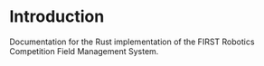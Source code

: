 # Introduction

Documentation for the Rust implementation of the FIRST Robotics Competition Field Management System.